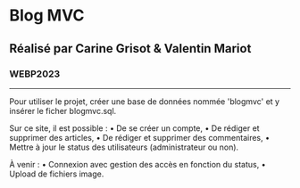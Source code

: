 # Blog MVC 

## Réalisé par Carine Grisot & Valentin Mariot
### WEBP2023

-------------------------------------------------------------

Pour utiliser le projet, créer une base de données nommée 'blogmvc' et y insérer le ficher blogmvc.sql.

Sur ce site, il est possible : 
• De se créer un compte,
• De rédiger et supprimer des articles,
• De rédiger et supprimer des commentaires,
• Mettre à jour le status des utilisateurs (administrateur ou non).

À venir :
• Connexion avec gestion des accès en fonction du status,
• Upload de fichiers image.

